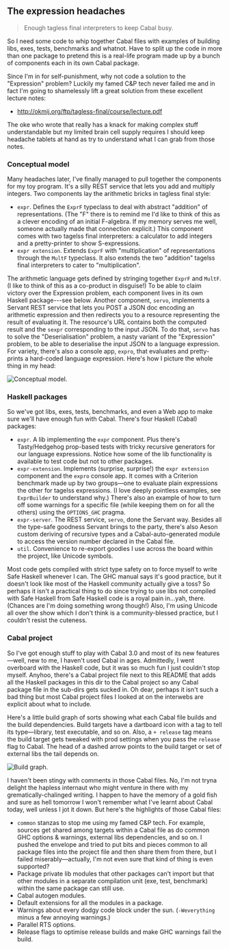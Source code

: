 The expression headaches
------------------------
> Enough tagless final interpreters to keep Cabal busy.

So I need some code to whip together Cabal files with examples of
building libs, exes, tests, benchmarks and whatnot. Have to split
up the code in more than one package to pretend this is a real-life
program made up by a bunch of components each in its own Cabal package.

Since I'm in for self-punishment, why not code a solution to the
"Expression" problem? Luckily my famed C&P tech never failed me and
in fact I'm going to shamelessly lift a great solution from these
excellent lecture notes:

* http://okmij.org/ftp/tagless-final/course/lecture.pdf

The oke who wrote that really has a knack for making complex stuff
understandable but my limited brain cell supply requires I should keep
headache tablets at hand as try to understand what I can grab from
those notes.


### Conceptual model

Many headaches later, I've finally managed to pull together the components
for my toy program. It's a silly REST service that lets you add and
multiply integers. Two components lay the arithmetic bricks in tagless
final style:

* `expr`. Defines the `ExprF` typeclass to deal with abstract "addition"
   of representations. (The "F" there is to remind me I'd like to think
   of this as a clever encoding of an initial F-algebra. If my memory
   serves me well, someone actually made that connection explicit.)
   This component comes with two tagelss final interpreters: a calculator
   to add integers and a pretty-printer to show S-expressions.
* `expr extension`. Extends `ExprF` with "multiplication" of representations
   through the `MultF` typeclass. It also extends the two "addition"
   tagelss final interpreters to cater to "multiplication".

The arithmetic language gets defined by stringing together `ExprF`
and `MultF`. (I like to think of this as a co-product in disguise!)
To be able to claim victory over the Expression problem, each component
lives in its own Haskell package---see below. Another component, `servo`,
implements a Servant REST service that lets you POST a JSON doc encoding
an arithmetic expression and then redirects you to a resource representing
the result of evaluating it. The resource's URL contains both the computed
result and the `sexpr` corresponding to the input JSON. To do that,
`servo` has to solve the "Deserialisation" problem, a nasty variant
of the "Expression" problem, to be able to deserialise the input JSON
to a language expression.
For variety, there's also a console app, `expro`, that evaluates and
pretty-prints a hard-coded language expression. Here's how I picture
the whole thing in my head:

![Conceptual model.][concept.dia]


### Haskell packages

So we've got libs, exes, tests, benchmarks, and even a Web app to
make sure we'll have enough fun with Cabal. There's four Haskell
(Cabal) packages:

* `expr`. A lib implementing the `expr` component. Plus there's Tasty/Hedgehog
  prop-based tests with tricky recursive generators for our language
  expressions. Notice how some of the lib functionality is available
  to test code but not to other packages.
* `expr-extension`. Implements (surprise, surprise!) the `expr extension` 
  component and the `expro` console app. It comes with a Criterion
  benchmark made up by two groups—one to evaluate plain expressions
  the other for tagelss expressions. (I love deeply pointless examples,
  see `ExprBuilder` to understand why.) There's also an example of how
  to turn off some warnings for a specific file (while keeping them on
  for all the others) using the `OPTIONS_GHC` pragma.
* `expr-server`. The REST service, `servo`, done the Servant way. Besides
   all the type-safe goodness Servant brings to the party, there's also
   Aeson custom deriving of recursive types and a Cabal-auto-generated
   module to access the version number declared in the Cabal file.
* `util`. Convenience to re-export goodies I use across the board
   within the project, like Unicode symbols.

Most code gets compiled with strict type safety on to force myself
to write Safe Haskell whenever I can. The GHC manual says it's good
practice, but it doesn't look like most of the Haskell community actually
give a toss? So perhaps it isn't a practical thing to do since trying
to use libs not compiled with Safe Haskell from Safe Haskell code is
a royal pain in...yah, there. (Chances are I'm doing something wrong
though!) Also, I'm using Unicode all over the show which I don't think
is a community-blessed practice, but I couldn't resist the cuteness.


### Cabal project

So I've got enough stuff to play with Cabal 3.0 and most of its new
features—well, new to me, I haven't used Cabal in ages. Admittedly,
I went overboard with the Haskell code, but it was so much fun I
just couldn't stop myself. Anyhoo, there's a Cabal project file next
to this README that adds all the Haskell packages in this dir to the
Cabal project so any Cabal package file in the sub-dirs gets sucked
in. Oh dear, perhaps it isn't such a bad thing but most Cabal project
files I looked at on the interwebs are explicit about what to include.

Here's a little build graph of sorts showing what each Cabal file
builds and the build dependencies. Build targets have a dartboard
icon with a tag to tell its type—library, test executable, and so
on. Also, a `+ release` tag means the build target gets tweaked with
prod settings when you pass the `release` flag to Cabal. The head
of a dashed arrow points to the build target or set of external libs
the tail depends on.

![Build graph.][cabal.dia]

I haven't been stingy with comments in those Cabal files. No, I'm
not tryna delight the hapless internaut who might venture in there
with my grematically-chalinged  writing. I happen to have the memory
of a gold fish and sure as hell tomorrow I won't remember what I've
learnt about Cabal today, well unless I jot it down. But here's the
highlights of those Cabal files:

* `common` stanzas to stop me using my famed C&P tech. For example,
  sources get shared among targets within a Cabal file as do common
  GHC options & warnings, external libs dependencies, and so on.
  I pushed the envelope and tried to put bits and pieces common to
  all package files into the project file and then share them from
  there, but I failed miserably—actually, I'm not even sure that kind
  of thing is even supported?
* Package private lib modules that other packages can't import but
  that other modules in a separate compilation unit (exe, test, benchmark)
  within the same package can still use.
* Cabal autogen modules.
* Default extensions for all the modules in a package.
* Warnings about every dodgy code block under the sun. (`-Weverything`
  minus a few annoying warnings.)
* Parallel RTS options.
* Release flags to optimise release builds and make GHC warnings fail
  the build.





[cabal.dia]: ./build-graph.png
[concept.dia]: ./components.png
